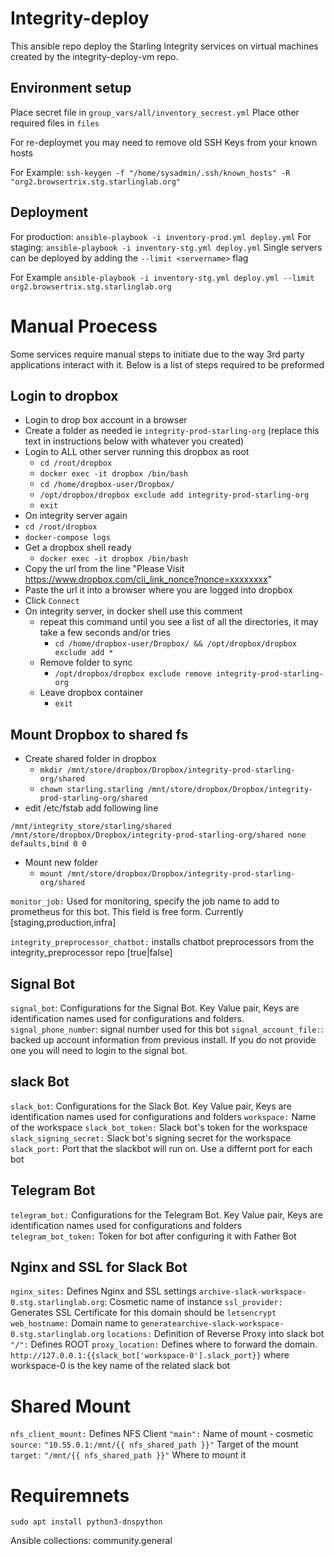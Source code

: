 # Integrity-deploy

This ansible repo deploy the  Starling Integrity services on virtual machines created by the integrity-deploy-vm repo.

## Environment setup

Place secret file in `group_vars/all/inventory_secrest.yml`
Place other required files in `files`

For re-deploymet you may need to remove old SSH Keys from your known hosts

For Example: `ssh-keygen -f "/home/sysadmin/.ssh/known_hosts" -R "org2.browsertrix.stg.starlinglab.org"`

## Deployment

For production: `ansible-playbook -i inventory-prod.yml deploy.yml`
For staging: `ansible-playbook -i inventory-stg.yml deploy.yml`
Single servers can be deployed by adding the  `--limit <servername>` flag

For Example
`ansible-playbook -i inventory-stg.yml deploy.yml --limit org2.browsertrix.stg.starlinglab.org`

# Manual Proecess

Some services require manual steps to initiate due to the way 3rd party applications interact with it. Below is a list of steps required to be preformed

## Login to dropbox
- Login to drop box account in a browser
- Create a folder as needed ie `integrity-prod-starling-org` (replace this text in instructions below with whatever you created)
- Login to ALL other server running this dropbox as root
  - `cd /root/dropbox`
  - `docker exec -it dropbox /bin/bash`
  - `cd /home/dropbox-user/Dropbox/`
  - `/opt/dropbox/dropbox exclude add integrity-prod-starling-org`
  - `exit`
- On integrity server again
- `cd /root/dropbox`
- `docker-compose logs`
- Get a dropbox shell ready 
    - `docker exec -it dropbox /bin/bash`
- Copy the url from the line "Please Visit https://www.dropbox.com/cli_link_nonce?nonce=xxxxxxxx"
- Paste the url it into a browser where you are logged into dropbox
- Click `Connect`
- On integrity server, in docker shell use this comment
    - repeat this command until you see a list of all the directories, it may take a few seconds and/or tries
        - `cd /home/dropbox-user/Dropbox/ && /opt/dropbox/dropbox exclude add * `
    - Remove folder to sync
        - `/opt/dropbox/dropbox exclude remove integrity-prod-starling-org`
    - Leave dropbox container
        - `exit`

## Mount Dropbox to shared fs
- Create shared folder in dropbox
    - `mkdir /mnt/store/dropbox/Dropbox/integrity-prod-starling-org/shared`
    - `chown starling.starling /mnt/store/dropbox/Dropbox/integrity-prod-starling-org/shared`
- edit /etc/fstab add following line
```
/mnt/integrity_store/starling/shared /mnt/store/dropbox/Dropbox/integrity-prod-starling-org/shared none defaults,bind 0 0
```
- Mount new folder
    - `mount /mnt/store/dropbox/Dropbox/integrity-prod-starling-org/shared`


`monitor_job:` Used for monitoring, specify the job name to add to prometheus for this bot. This field is free form. Currently [staging,production,infra]  

`integrity_preprocessor_chatbot:` installs chatbot preprocessors from the integrity_preprocessor repo [true|false]

## Signal Bot
`signal_bot`: Configurations for the Signal Bot. Key Value pair, Keys are identification names used for configurations and folders.
`signal_phone_number`: signal number used for this bot
`signal_account_file:`: backed up account information from previous install. If you do not provide one you will need to login to the signal bot.

## slack Bot
`slack_bot`: Configurations for the Slack Bot. Key Value pair, Keys are identification names used for configurations and folders
`workspace:` Name of the workspace 
`slack_bot_token:` Slack bot's token for the workspace
`slack_signing_secret:` Slack bot's signing secret for the workspace
`slack_port:` Port that the slackbot will run on. Use a differnt port for each bot

## Telegram Bot
`telegram_bot:` Configurations for the Telegram Bot. Key Value pair, Keys are identification names used for configurations and folders
`telegram_bot_token:` Token for bot after configuring it with Father Bot


## Nginx and SSL for Slack Bot
`nginx_sites:` Defines Nginx and SSL settings 
`archive-slack-workspace-0.stg.starlinglab.org`: Cosmetic name of instance
`ssl_provider:` Generates SSL Certificate for this domain should be `letsencrypt` 
`web_hostname:` Domain name to `generatearchive-slack-workspace-0.stg.starlinglab.org`
`locations:` Definition of Reverse Proxy into slack bot
`"/":` Defines ROOT 
`proxy_location:` Defines where to forward the domain. `http://127.0.0.1:{{slack_bot['workspace-0'].slack_port}}`  where workspace-0 is the key name of the related slack bot

# Shared Mount
`nfs_client_mount:` Defines NFS Client
`"main":` Name of mount - cosmetic
`source:` `"10.55.0.1:/mnt/{{ nfs_shared_path }}"` Target of the mount
`target:` `"/mnt/{{ nfs_shared_path }}"` Where to mount it

# Requiremnets
`sudo apt install python3-dnspython`

Ansible collections:
community.general

